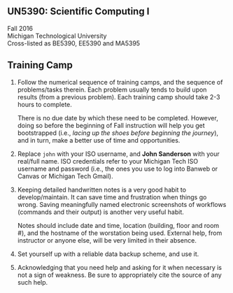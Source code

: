 UN5390: Scientific Computing I         
-------------------

Fall 2016             
Michigan Technological University        
Cross-listed as BE5390, EE5390 and MA5395       

## Training Camp

  01. Follow the numerical sequence of training camps, and the sequence of
      problems/tasks therein. Each problem usually tends to build upon results 
      (from a previous problem). Each training camp should take 2-3 hours to 
      complete.

      There is no due date by which these need to be completed. However, doing 
      so before the beginning of Fall instruction will help you get
      bootstrapped (i.e., *lacing up the shoes before beginning the journey*), 
      and in turn, make a better use of time and opportunities.

  02. Replace ```john``` with your ISO username, and **John Sanderson** with 
      your real/full name. ISO credentials refer to your Michigan Tech ISO 
      username and password  (i.e., the ones you use to log into Banweb or 
      Canvas or Michigan Tech Gmail).

  03. Keeping detailed handwritten notes is a very good habit to 
      develop/maintain. It can save time and frustration when things go wrong. 
      Saving meaningfully named electronic screenshots of workflows (commands 
      and their output) is another very useful habit. 

      Notes should include date and time, location (building, floor and 
      room #), and the hostname of the worstation being used. External help,
      from instructor or anyone else, will be very limited in their absence.

  04. Set yourself up with a reliable data backup scheme, and use it.

  05. Acknowledging that you need help and asking for it when necessary is
      not a sign of weakness. Be sure to appropriately cite the source of 
      any such help.
